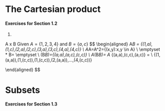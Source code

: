 # The Cartesian product 
#### Exercises for Section 1.2
1.
A x B
Given $A=\{1,2,3,4\}$ and $B=\{a,c\}$
$$
\begin{aligned}
A*B = \{(1,a),(1,c),(2,a),(2,c),(3,a),(3,c),(4,a),(4,c)\}
\\
A*A=A^2=\{(x,y):x,y \in A\}
\\
\emptyset * B= \emptyset
\\
(B*B)=\{(a,a),(a,c),(c,c)\}
\\
A*(B*B)= A* \{(a,a),(c,c),(a,c)\} = \\ \{(1,(a,a)),(1,(c,c)),(1,(c,c)),(2,(a,a)),...,(4,(c,c))\}



\end{aligned}
$$
# Subsets
#### Exercises for Section 1.3

